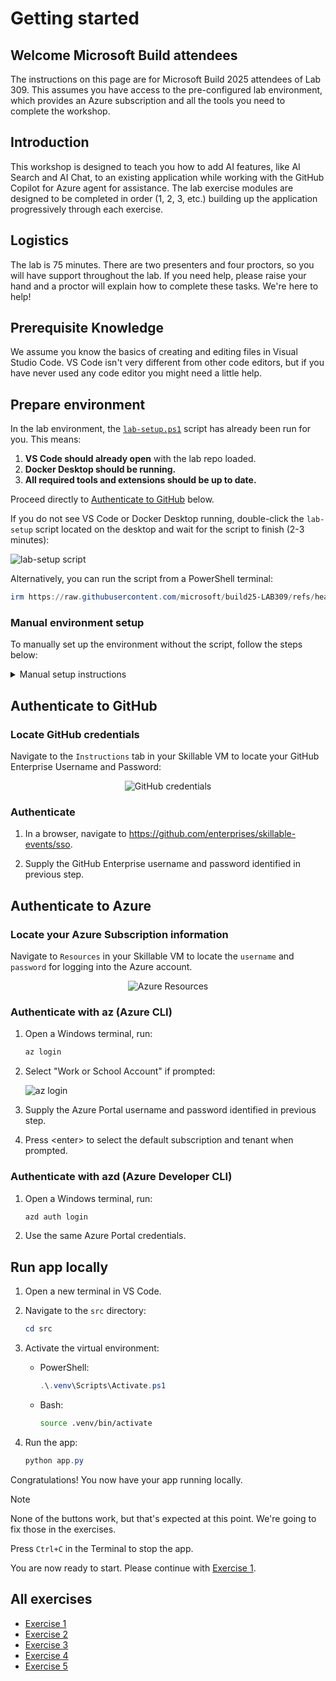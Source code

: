 # Getting started

## Welcome Microsoft Build attendees
The instructions on this page are for Microsoft Build 2025 attendees of Lab 309. This assumes you have access to the pre-configured lab environment, which provides an Azure subscription and all the tools you need to complete the workshop.

## Introduction
This workshop is designed to teach you how to add AI features, like AI Search and AI Chat, to an existing application while working with the GitHub Copilot for Azure agent for assistance. The lab exercise modules are designed to be completed in order (1, 2, 3, etc.) building up the application progressively through each exercise.

## Logistics
The lab is 75 minutes. There are two presenters and four proctors, so you will have support throughout the lab. If you need help, please raise your hand and a proctor will explain how to complete these tasks. We're here to help!

## Prerequisite Knowledge 
We assume you know the basics of creating and editing files in Visual Studio Code. VS Code isn't very different from other code editors, but if you have never used any code editor you might need a little help.

## Prepare environment
In the lab environment, the [`lab-setup.ps1`](../lab-setup.ps1) script has already been run for you. This means:

1. **VS Code should already open** with the lab repo loaded.
2. **Docker Desktop should be running.**
3. **All required tools and extensions should be up to date.**

Proceed directly to [Authenticate to GitHub](#Authenticate-to-GitHub) below.

If you do not see VS Code or Docker Desktop running, double-click the `lab-setup` script located on the desktop and wait for the script to finish (2-3 minutes):

<img src="..\img\lab-setup.png" alt="lab-setup script" style="max-width: 50%; height: auto;">

Alternatively, you can run the script from a PowerShell terminal:

```powershell
irm https://raw.githubusercontent.com/microsoft/build25-LAB309/refs/heads/main/lab-setup.ps1 | iex
```

### Manual environment setup
To manually set up the environment without the script, follow the steps below:

<details>
  <summary>Manual setup instructions</summary>

  ### Step 1: Update azd and VS Code
  Run the following command in PowerShell or Bash:

  ```powershell
  winget upgrade microsoft.azd microsoft.visualstudiocode
  ```

  If you do not have azd or VS Code installed, run the following instead:
  ```powershell
  winget install microsoft.azd microsoft.visualstudiocode
  ```

  ### Step 2: Update VS Code extensions
  Run:

  ```powershell
  code --update-extensions
  ```

  ### Step 3: Start Docker Desktop
  1. Click Docker Desktop icon in Taskbar:

      <img src="..\img\docker-taskbar.png" alt="Docker in Taskbar" style="max-width: 75%; height: auto;">

  2. Make sure Docker is running

      <img src="..\img\docker-running.png" alt="Docker running" style="max-width: 75%; height: auto;">

  ### Step 4: Clone the lab repository and open in VS Code
  Run the following commands in the terminal:

  * Clone the repository
      ```powershell
      git clone https://github.com/microsoft/build25-LAB309.git
      ```

  * Open in VS Code
      ```powershell
      code build25-LAB309
      ```

  ### Step 5: Create Python virtual environment
  1. In a VS Code terminal, create a virtual environment:

     ```powershell
     cd src && python -m venv .venv
     ```

  2. Activate the virtual environment:

     - PowerShell:
       ```powershell
       .\.venv\Scripts\Activate.ps1
       ```
     - Bash:
       ```bash
       source .venv/bin/activate
       ```

  3. Install required Python packages:

     ```powershell
     pip install -r requirements.txt
     ```
</details>

## Authenticate to GitHub
### Locate GitHub credentials
Navigate to the `Instructions` tab in your Skillable VM to locate your GitHub Enterprise Username and Password:

<div align="center">
    <img src="..\img\github-credentials.png" alt="GitHub credentials" style="max-width: 75%; height: auto;">
</div>

### Authenticate
1. In a browser, navigate to https://github.com/enterprises/skillable-events/sso.

2. Supply the GitHub Enterprise username and password identified in previous step. 

## Authenticate to Azure
### Locate your Azure Subscription information
Navigate to `Resources` in your Skillable VM to locate the `username` and `password` for logging into the Azure account.

<div align="center">
    <img src="..\img\azure_resources.jpg" alt="Azure Resources" style="max-width: 75%; height: auto;">
</div>

### Authenticate with az (Azure CLI)
1. Open a Windows terminal, run:

    ```bash
    az login
    ```
2. Select "Work or School Account" if prompted:

    ![az login](../img/az-login.png)

3. Supply the Azure Portal username and password identified in previous step.

4. Press \<enter> to select the default subscription and tenant when prompted.

### Authenticate with azd (Azure Developer CLI)
1. Open a Windows terminal, run:

    ```bash
    azd auth login
    ```
2. Use the same Azure Portal credentials.

## Run app locally
  1. Open a new terminal in VS Code.
  2. Navigate to the `src` directory:

     ```powershell
     cd src
     ```
  3. Activate the virtual environment:

     - PowerShell:
       ```powershell
       .\.venv\Scripts\Activate.ps1
       ```
     - Bash:
       ```bash
       source .venv/bin/activate
       ```
  4. Run the app:

      ```powershell
      python app.py
      ```

  Congratulations! You now have your app running locally.

  > [!NOTE]
  > None of the buttons work, but that's expected at this point. We're going to fix those in the exercises.

  Press `Ctrl+C` in the Terminal to stop the app.

You are now ready to start. Please continue with [Exercise 1](/Lab-Instructions/1.Exercise-1.md).

## All exercises

- [Exercise 1](/Lab-Instructions/1.Exercise-1.md)
- [Exercise 2](/Lab-Instructions/2.Exercise-2.md)
- [Exercise 3](/Lab-Instructions/3.Exercise-3.md)
- [Exercise 4](/Lab-Instructions/4.Exercise-4.md)
- [Exercise 5](/Lab-Instructions/5.Exercise-5.md)
